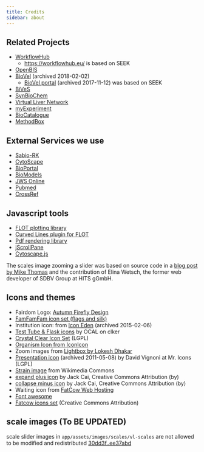 ```yaml
---
title: Credits
sidebar: about
---
```


<i class="fa-solid fa-trophy fa-5x"></i>


## Related Projects

* [WorkflowHub](https://about.workflowhub.eu/)
  - <https://workflowhub.eu/> is based on SEEK
* [OpenBIS](https://openbis.ch/)
* [BioVel](https://web.archive.org/web/20180202071633/http://www.biovel.eu/) (archived 2018-02-02)
  - [BioVel portal](https://web.archive.org/web/20171112080623/https://portal.biovel.eu/) (archived 2017-11-12) was based on SEEK
* [BiVeS](https://sems.uni-rostock.de/projects/bives/)
* [SynBioChem](https://synbiochem.co.uk/)
* [Virtual Liver Network](http://www.virtual-liver.de/)
* [myExperiment](https://www.myexperiment.org/)
* [BioCatalogue](https://esciencelab.org.uk/products/biocatalogue/)
* [MethodBox](http://www.esciencelab.org.uk/products/methodbox/)

## External Services we use

* [Sabio-RK](http://sabio.h-its.org/)
* [CytoScape](https://github.com/cytoscape/cytoscapeweb)
* [BioPortal](https://bioportal.bioontology.org)
* [BioModels](https://www.ebi.ac.uk/biomodels/)
* [JWS Online](https://jjj.biochem.sun.ac.za/)
* [Pubmed](https://pubmed.ncbi.nlm.nih.gov/)
* [CrossRef](https://www.crossref.org/)

## Javascript tools

* [FLOT plotting library](https://code.google.com/p/flot/)
* [Curved Lines plugin for FLOT](https://github.com/MichaelZinsmaier/CurvedLines)
* [Pdf rendering library](https://github.com/mozilla/pdf.js)
* [jScrollPane](http://jscrollpane.kelvinluck.com/)
* [Cytoscape.js](http://cytoscape.github.io/cytoscape.js/)

The scales image zooming a slider was based on source code in a 
[blog post by Mike
Thomas](http://atomicrobotdesign.com/blog/web-development/controlling-html-using-the-jquery-ui-slider-and-links/)
and the contribution of Elina Wetsch, the former web developer of SDBV Group at
HITS gGmbH.

## Icons and themes

* Fairdom Logo: [Autumn Firefly Design](http://autumn-firefly.co.uk/)
* [FamFamFam icon set (flags and silk)](https://github.com/legacy-icons/famfamfam-silk)
* Institution icon: from [Icon Eden](https://web.archive.org/web/20150206235106/http://www.iconeden.com/) (archived 2015-02-06)
* [Test Tube & Flask icons](https://www.clker.com/clipart-test-tube-icon.html) by OCAL on clker
* [Crystal Clear Icon Set](https://www.iconarchive.com/show/crystal-clear-icons-by-everaldo.html) (LGPL)
* [Organism Icon from IconIcon](https://iconicon.net/?page_id=79)
* Zoom images from [Lightbox by Lokesh Dhakar](https://www.lokeshdhakar.com/projects/lightbox2/)
* [Presentation icon](https://web.archive.org/web/20110508124549/http://www.mricons.com/icon/785/128/presentation-slides-icon) (archived 2011-05-08) by David Vignoni at Mr. Icons (LGPL)
* [Strain image](https://en.wikipedia.org/wiki/File:Enterococcus_faecalis20023-300.jpg#file) from Wikimedia Commons
* [expand plus icon](https://findicons.com/icon/439241/toggle_expand?id=439541) by Jack Cai, Creative Commons Attribution (by) 
* [collapse minus icon](https://findicons.com/icon/439180/toggle_collapse?id=439440) by Jack Cai, Creative Commons Attribution (by)
* Waiting icon from [FatCow Web Hosting](http://www.fatcow.com/)
* [Font awesome](https://github.com/FortAwesome/Font-Awesome)
* [Fatcow icons set](http://www.fatcow.com/free-icons) (Creative Commons Attribution)

## scale images (To BE UPDATED)

scale slider images in `app/assets/images/scales/vl-scales` are not allowed to be modified and
redistributed [30dd3f..ee37abd](https://github.com/seek4science/seek/commits/30dd3f9a7c142bd5e6dace8ccef17205e9f4b5d4/public/images/slider)

